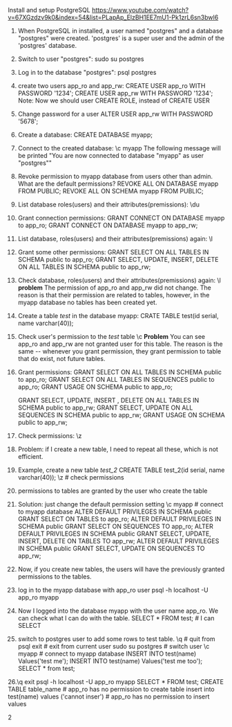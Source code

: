 Install and setup PostgreSQL
<https://www.youtube.com/watch?v=67XGzdzv9k0&index=54&list=PLapAp_ElzBH1EE7mU1-Pk1zrL6sn3bwl6>

1. When PostgreSQL in installed, a user named "postgres" and a database "postgres" were created. 'postgres' is a super user and the admin of the 'postgres' database.
2. Switch to user "postgres": sudo su postgres
3. Log in to the database "postgres": psql postgres
4. create two users app_ro and app_rw:
    CREATE USER app_ro WITH PASSWORD '1234';
    CREATE USER app_rw WITH PASSWORD '1234';
Note: Now we should user CREATE ROLE, instead of CREATE USER
5. Change password for a user
    ALTER USER app_rw WITH PASSWORD '5678';
6. Create a database:
    CREATE DATABASE myapp;
7. Connect to the created database:
    \c myapp
    The following message will be printed
    "You are now connected to database "myapp" as user "postgres""

8. Revoke permission to myapp database from users other than admin. What are the default permissions?
    REVOKE ALL ON DATABASE myapp FROM PUBLIC;
    REVOKE ALL ON SCHEMA myapp FROM PUBLIC;    

9. List database roles(users) and their attributes(premissions):
    \du

10. Grant connection permissions:
    GRANT CONNECT ON DATABASE myapp to app_ro;
    GRANT CONNECT ON DATABASE myapp to app_rw;

11. List database, roles(users) and their attributes(premissions) again:
    \l

12. Grant some other permissions:
    GRANT SELECT ON ALL TABLES IN SCHEMA public to app_ro;
    GRANT SELECT, UPDATE, INSERT, DELETE ON ALL TABLES IN SCHEMA public to app_rw;

13. Check database, roles(users) and their attributes(premissions) again:
   \l
   **problem**
   The permission of app_ro and app_rw did not change. The reason is that their permission are related to tables, however, in the myapp database no tables has been created yet.

14. Create a table *test* in the database myapp:
   CRATE TABLE test(id serial, name varchar(40));

15. Check user's permission to the *test* table
   \c
   **Problem**
   You can see app_ro and app_rw are not granted user for this table.
   The reason is the same -- whenever you grant permission, they grant permission to table that do exist, not future tables.

16. Grant permissions:
    GRANT SELECT ON ALL TABLES IN SCHEMA public to app_ro;
    GRANT SELECT ON ALL TABLES IN SEQUENCES public to app_ro;
    GRANT USAGE ON SCHEMA public to app_ro;

    GRANT SELECT, UPDATE, INSERT , DELETE ON ALL TABLES IN SCHEMA public to app_rw;
    GRANT SELECT, UPDATE ON ALL SEQUENCES IN SCHEMA public to app_rw;
    GRANT USAGE ON SCHEMA public to app_rw;

17. Check permissions:
   \z

18. Problem: if I create a new table, I need to repeat all these, which is not efficient.

19. Example, create a new table *test_2*
   CREATE TABLE test_2(id serial, name varchar(40));
   \z # check permissions

20. permissions to tables are granted by the user who create the table

21. Solution: just change the default permission setting
    \c myapp  # connect to myapp database
    ALTER DEFAULT PRIVILEGES IN SCHEMA public
    GRANT SELECT ON TABLES to app_ro;
    ALTER DEFAULT PRIVILEGES IN SCHEMA public
    GRANT SELECT ON SEQUENCES TO app_ro;
    ALTER DEFAULT PRIVILEGES IN SCHEMA public
    GRANT SELECT, UPDATE, INSERT, DELETE ON TABLES TO app_rw;
    ALTER DEFAULT PRIVILEGES IN SCHEMA public
    GRANT SELECT, UPDATE ON SEQUENCES TO app_rw;

22. Now, if you create new tables, the users will have the previously granted permissions to the tables.

23. log in to the myapp database with app_ro user
    psql -h localhost -U app_ro myapp

24. Now I logged into the database myapp with the user name app_ro.
We can check what I can do with the table.
    SELECT * FROM test; # I can SELECT

25. switch to postgres user to add some rows to test table.
    \q # quit from psql
    exit # exit from current user
    sudo su postgres # switch user
    \c myapp   # connect to myapp database
    INSERT INTO test(name) Values('test me');
    INSERT INTO test(name) Values('test me too');
    SELECT * from test;

26.\q
    exit
    psql -h localhost -U app_ro myapp
    SELECT * FROM test;
    CREATE TABLE table_name # app_ro has no permission to create table
    insert into test(name) values ('cannot inser') # app_ro has no permission to insert values



2
